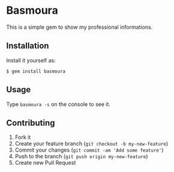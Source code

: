 # Basmoura

This is a simple gem to show my professional informations.

## Installation

 Install it yourself as:

    $ gem install basmoura

## Usage


Type `basmoura -s` on the console to see it.

## Contributing

1. Fork it
2. Create your feature branch (`git checkout -b my-new-feature`)
3. Commit your changes (`git commit -am 'Add some feature'`)
4. Push to the branch (`git push origin my-new-feature`)
5. Create new Pull Request
